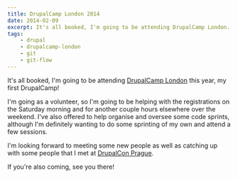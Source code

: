 ```yaml
---
title: DrupalCamp London 2014
date: 2014-02-09
excerpt: It's all booked, I'm going to be attending DrupalCamp London.
tags:
    - drupal
    - drupalcamp-london
    - git
    - git-flow
---
```


It's all booked, I'm going to be attending
[DrupalCamp London](http://2014.drupalcamplondon.co.uk) this year, my first
DrupalCamp!

I'm going as a volunteer, so I'm going to be helping with the registrations on
the Saturday morning and for another couple hours elsewhere over the weekend.
I've also offered to help organise and oversee some code sprints, although I'm
definitely wanting to do some sprinting of my own and attend a few sessions.

I'm looking forward to meeting some new people as well as catching up with some
people that I met at [DrupalCon Prague](http://prague2013.drupal.org).

If you're also coming, see you there!
